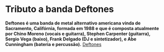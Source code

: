 # Tributo a banda Deftones 
**Deftones é uma banda de metal alternativo americana vinda de Sacramento, Califórnia, formada em 1988 e que é composta atualmente por Chino Moreno (vocais e guitarra), Stephen Carpenter (guitarra), Sergio Vega (baixo), Frank Delgado (DJ e sintetizador), e Abe Cunningham (bateria e percussão).**
[Deftones](https://github.com/fernando2k96/banda-deftones/blob/master/img/deftones-logo.png)